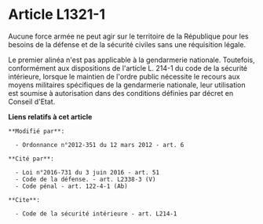 # Article L1321-1

Aucune force armée ne peut agir sur le territoire de la République pour les besoins de la défense et de la sécurité civiles
sans une réquisition légale. 

Le premier alinéa n'est pas applicable à la gendarmerie nationale. Toutefois, conformément aux dispositions de l'article L.
214-1 du code de la sécurité intérieure, lorsque le maintien de l'ordre public nécessite le recours aux moyens militaires
spécifiques de la gendarmerie nationale, leur utilisation est soumise à autorisation dans des conditions définies par décret
en Conseil d'Etat.

**Liens relatifs à cet article**

	**Modifié par**:

	  - Ordonnance n°2012-351 du 12 mars 2012 - art. 6

	**Cité par**:

	  - Loi n°2016-731 du 3 juin 2016 - art. 51
	  - Code de la défense. - art. L2338-3 (V)
	  - Code pénal - art. 122-4-1 (Ab)

	**Cite**:

	  - Code de la sécurité intérieure - art. L214-1
